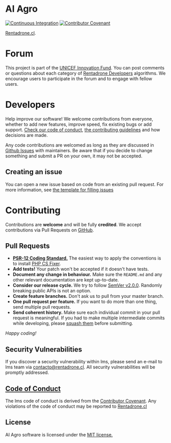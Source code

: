 # AI Agro

[![Continuous Integration](https://github.com/RentadroneCL/AI-Agro-Platform/actions/workflows/continuous-integration.yml/badge.svg)](https://github.com/RentadroneCL/AI-Agro-Platform/actions/workflows/continuous-integration.yml)
[![Contributor Covenant](https://img.shields.io/badge/Contributor%20Covenant-v2.0%20adopted-ff69b4.svg)](CODE_OF_CONDUCT.md)

[Rentadrone.cl](https://rentadrone.cl).

# Forum

This project is part of the [UNICEF Innovation Fund](https://unicef-if.discourse.group/c/projects/rentadrone/10). You can post comments or questions about each category of [Rentadrone Developers](https://rentadrone.cl/developers/) algorithms. We encourage users to participate in the forum and to engage with fellow users.

# Developers

Help improve our software! We welcome contributions from everyone, whether to add new features, improve speed, fix existing bugs or add support. [Check our code of conduct](CODE_OF_CONDUCT.md), [the contributing guidelines](CONTRIBUTING.md) and how decisions are made.

Any code contributions are welcomed as long as they are discussed in [Github Issues](https://github.com/RentadroneCL/AI-Agro-Platform/issues) with maintainers. Be aware that if you decide to change something and submit a PR on your own, it may not be accepted.

## Creating an issue

You can open a new issue based on code from an existing pull request. For more information, see [the template for filling issues](https://github.com/RentadroneCL/AI-Agro-Platform/blob/master/.github/ISSUE_TEMPLATE/feature_request.md)

# Contributing

Contributions are **welcome** and will be fully **credited**. We accept contributions via Pull Requests on [GitHub](https://github.com/RentadroneCL/AI-Agro-Platform).

## Pull Requests

- **[PSR-12 Coding Standard.](https://www.php-fig.org/psr/psr-12)** The easiest way to apply the conventions is to install [PHP CS Fixer](https://github.com/FriendsOfPHP/PHP-CS-Fixer).
- **Add tests!** Your patch won't be accepted if it doesn't have tests.
- **Document any change in behaviour.** Make sure the `README.md` and any other relevant documentation are kept up-to-date.
- **Consider our release cycle.** We try to follow [SemVer v2.0.0](http://semver.org/). Randomly breaking public APIs is not an option.
- **Create feature branches.** Don't ask us to pull from your master branch.
- **One pull request per feature.** If you want to do more than one thing, send multiple pull requests.
- **Send coherent history.** Make sure each individual commit in your pull request is meaningful. If you had to make multiple intermediate commits while developing, please [squash them](http://www.git-scm.com/book/en/v2/Git-Tools-Rewriting-History#Changing-Multiple-Commit-Messages) before submitting.

*Happy coding!*

## Security Vulnerabilities

If you discover a security vulnerability within lms, please send an e-mail to lms team via [contacto@rentadrone.cl](mailto:contacto@rentadrone.cl). All security vulnerabilities will be promptly addressed.

## [Code of Conduct](https://github.com/RentadroneCL/AI-Agro-Platform/blob/master/CODE_OF_CONDUCT.md)

The lms code of conduct is derived from the [Contributor Covenant](https://www.contributor-covenant.org). Any violations of the code of conduct may be reported to [Rentadrone.cl](mailto:contacto@rentadrone.cl)

## License

AI Agro software is licensed under the [MIT license.](LICENSE.md)
